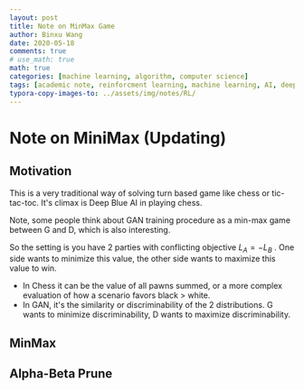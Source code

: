 ```yaml
---
layout: post
title: Note on MinMax Game
author: Binxu Wang
date: 2020-05-18
comments: true
# use_math: true
math: true
categories: [machine learning, algorithm, computer science]
tags: [academic note, reinforcment learning, machine learning, AI, deep learning]
typora-copy-images-to: ../assets/img/notes/RL/
---
```


# Note on MiniMax (Updating)

## Motivation

This is a very traditional way of solving turn based game like chess or tic-tac-toc. It's climax is Deep Blue AI in playing chess. 

Note, some people think about GAN training procedure as a min-max game between G and D, which is also interesting. 

So the setting is you have 2 parties with conflicting objective $L_A=-L_B$    . One side wants to minimize this value, the other side wants to maximize this value to win. 

* In Chess it can be the value of all pawns summed, or a more complex evaluation of how a scenario favors black > white.
* In GAN, it's the similarity or discriminability of the 2 distributions. G wants to minimize discriminability, D wants to maximize discriminability. 

## MinMax





## Alpha-Beta Prune

